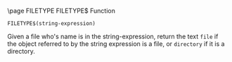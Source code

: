 \page FILETYPE FILETYPE$ Function
```BASIC
FILETYPE$(string-expression)
```
Given a file who's name is in the string-expression, return the text `file` if the object referred to by the string expression is a file, or `directory` if it is a directory.